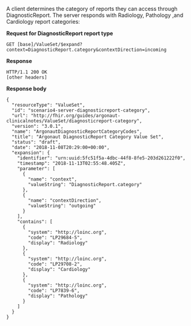 <!-- note-and-report-types-scenario4.md {% comment %}
*****************************************************************************************
*                            WARNING: DO NOT EDIT THIS FILE                             *
*                                                                                       *
* This file is generated by SUSHI. Any edits you make to this file will be overwritten. *
*                                                                                       *
* To change the contents of this file, edit the original source file at:                *
* US-Core-R4/input/includes/note-and-report-types-scenario4.md                          *
*****************************************************************************************
{% endcomment %} -->
<!-- note-and-report-types-scenario4.md {% comment %}
*****************************************************************************************
*                            WARNING: DO NOT EDIT THIS FILE                             *
*                                                                                       *
* This file is generated by SUSHI. Any edits you make to this file will be overwritten. *
*                                                                                       *
* To change the contents of this file, edit the original source file at:                *
* US-Core-R4/input/includes/note-and-report-types-scenario4.md                          *
*****************************************************************************************
{% endcomment %} -->
<!-- note-and-report-types-scenario4.md {% comment %}
*****************************************************************************************
*                            WARNING: DO NOT EDIT THIS FILE                             *
*                                                                                       *
* This file is generated by SUSHI. Any edits you make to this file will be overwritten. *
*                                                                                       *
* To change the contents of this file, edit the original source file at:                *
* US-Core-R4/input/includes/note-and-report-types-scenario4.md                          *
*****************************************************************************************
{% endcomment %} -->

A client determines the category of reports they can access through DiagnosticReport. The server responds with Radiology, Pathology ,and Cardiology report categories:

**Request for DiagnosticReport report type**
 
~~~
GET [base]/ValueSet/$expand?context=DiagnosticReport.category&contextDirection=incoming
~~~

**Response**

~~~
HTTP/1.1 200 OK
[other headers]
~~~

**Response body**

~~~
{
  "resourceType": "ValueSet",
  "id": "scenario4-server-diagnosticreport-category",
  "url": "http://fhir.org/guides/argonaut-clinicalnotes/ValueSet/diagnosticreport-category",
  "version": "3.0.1",
  "name": "ArgonautDiagnosticReportCategoryCodes",
  "title": "Argonaut DiagnosticReport Category Value Set",
  "status": "draft",
  "date": "2018-11-08T20:29:00+00:00",
  "expansion": {
    "identifier": "urn:uuid:5fc51f5a-4dbc-44f8-8fe5-203d261222f0",
    "timestamp": "2018-11-13T02:55:48.405Z",
    "parameter": [
      {
        "name": "context",
        "valueString": "DiagnosticReport.category"
      },
      {
        "name": "contextDirection",
        "valueString": "outgoing"
      }
    ],
    "contains": [
      {
        "system": "http://loinc.org",
        "code": "LP29684-5",
        "display": "Radiology"
      },
      {
        "system": "http://loinc.org",
        "code": "LP29708-2",
        "display": "Cardiology"
      },
      {
        "system": "http://loinc.org",
        "code": "LP7839-6",
        "display": "Pathology"
      }
    ]
  }
}
~~~

